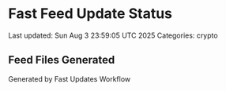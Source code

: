 # Fast Feed Update Status
Last updated: Sun Aug  3 23:59:05 UTC 2025
Categories: crypto

## Feed Files Generated

Generated by Fast Updates Workflow
